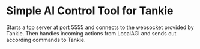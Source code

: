 # Simple AI Control Tool for Tankie 

Starts a tcp server at port 5555 and connects to the websocket provided by Tankie.
Then handles incoming actions from LocalAGI and sends out according commands to Tankie.
